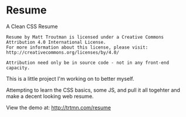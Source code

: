# Resume
A Clean CSS Resume

    Resume by Matt Troutman is licensed under a Creative Commons Attribution 4.0 International License.
    For more information about this license, please visit: http://creativecommons.org/licenses/by/4.0/

    Attribution need only be in source code - not in any front-end capacity. 

This is a little project I'm working on to better myself.

Attempting to learn the CSS basics, some JS, and pull it all togehter
and make a decent looking web resume.

View the demo at:
http://trtmn.com/resume
